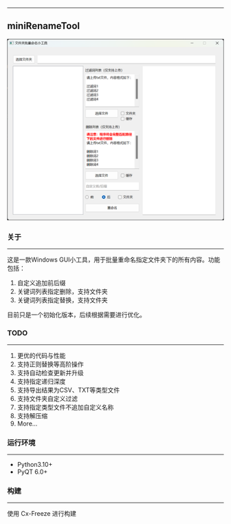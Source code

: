 
---
miniRenameTool
---

![](images/main.png)

### 关于

---

这是一款Windows GUI小工具，用于批量重命名指定文件夹下的所有内容。功能包括：
1. 自定义追加前后缀
2. 关键词列表指定删除，支持文件夹
3. 关键词列表指定替换，支持文件夹

目前只是一个初始化版本，后续根据需要进行优化。

### TODO

---

1. 更优的代码与性能
2. 支持正则替换等高阶操作
3. 支持自动检查更新并升级
4. 支持指定递归深度
5. 支持导出结果为CSV、TXT等类型文件
6. 支持文件夹自定义过滤
7. 支持指定类型文件不追加自定义名称
8. 支持解压缩
9. More...

### 运行环境

---

- Python3.10+
- PyQT 6.0+

### 构建

---

使用 Cx-Freeze 进行构建


